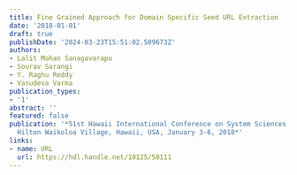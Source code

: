 ```yaml
---
title: Fine Grained Approach for Domain Specific Seed URL Extraction
date: '2018-01-01'
draft: true
publishDate: '2024-03-23T15:51:02.509673Z'
authors:
- Lalit Mohan Sanagavarapu
- Sourav Sarangi
- Y. Raghu Reddy
- Vasudeva Varma
publication_types:
- '1'
abstract: ''
featured: false
publication: '*51st Hawaii International Conference on System Sciences, HICSS 2018,
  Hilton Waikoloa Village, Hawaii, USA, January 3-6, 2018*'
links:
- name: URL
  url: https://hdl.handle.net/10125/50111
---
```


